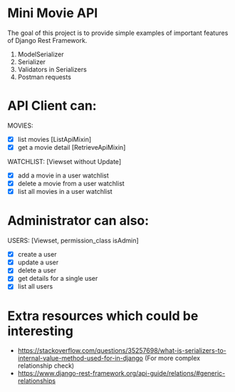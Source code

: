 # Mini Movie API

The goal of this project is
to provide simple examples of important
features of Django Rest Framework.

1. ModelSerializer
2. Serializer
3. Validators in Serializers
4. Postman requests

# API Client can:

MOVIES:
- [X] list movies [ListApiMixin]
- [X] get a movie detail [RetrieveApiMixin]

WATCHLIST: [Viewset without Update]
- [X] add a movie in a user watchlist
- [X] delete a movie from a user watchlist
- [X] list all movies in a user watchlist

# Administrator can also:

USERS: [Viewset, permission_class isAdmin]
- [X] create a user 
- [X] update a user 
- [X] delete a user 
- [X] get details for a single user
- [X] list all users

# Extra resources which could be interesting

- https://stackoverflow.com/questions/35257698/what-is-serializers-to-internal-value-method-used-for-in-django (For more complex relationship check)
- https://www.django-rest-framework.org/api-guide/relations/#generic-relationships
